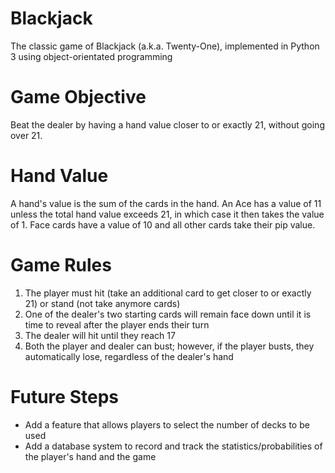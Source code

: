 # Blackjack
The classic game of Blackjack (a.k.a. Twenty-One), implemented in Python 3 using object-orientated programming

# Game Objective
Beat the dealer by having a hand value closer to or exactly 21, without going over 21.

# Hand Value
A hand's value is the sum of the cards in the hand. An Ace has a value of 11 unless the total hand value exceeds 21, in which case it then takes the value of 1. Face cards have a value of 10 and all other cards take their pip value.

# Game Rules
  1) The player must hit (take an additional card to get closer to or exactly 21) or stand (not take anymore cards)
  2) One of the dealer's two starting cards will remain face down until it is time to reveal after the player ends their turn
  3) The dealer will hit until they reach 17
  4) Both the player and dealer can bust; however, if the player busts, they automatically lose, regardless of the dealer's hand

# Future Steps
- Add a feature that allows players to select the number of decks to be used
- Add a database system to record and track the statistics/probabilities of the player's hand and the game
